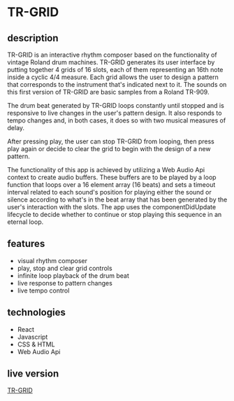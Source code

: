 # TR-GRID

## description

TR-GRID is an interactive rhythm composer based on the functionality of vintage Roland drum machines. TR-GRID generates its user interface by putting together 4 grids of 16 slots, each of them representing an 16th note inside a cyclic 4/4 measure. Each grid allows the user to design a pattern that corresponds to the instrument that's indicated next to it. The sounds on this first version of TR-GRID are basic samples from a Roland TR-909.

The drum beat generated by TR-GRID loops constantly until stopped and is responsive to live changes in the user's pattern design. It also responds to tempo changes and, in both cases, it does so with two musical measures of delay. 

After pressing play, the user can stop TR-GRID from looping, then press play again or decide to clear the grid to begin with the design of a new pattern.

The functionality of this app is achieved by utilizing a Web Audio Api context to create audio buffers. These buffers are to be played by a loop function that loops over a 16 element array (16 beats) and sets a timeout interval related to each sound's position for playing either the sound or silence according to what's in the beat array that has been generated by the user's interaction with the slots. The app uses the componentDidUpdate lifecycle to decide whether to continue or stop playing this sequence in an eternal loop.

## features

* visual rhythm composer
* play, stop and clear grid controls
* infinite loop playback of the drum beat
* live response to pattern changes
* live tempo control

## technologies

* React
* Javascript
* CSS & HTML
* Web Audio Api

## live version

[TR-GRID](https://tr-grid.netlify.app)
